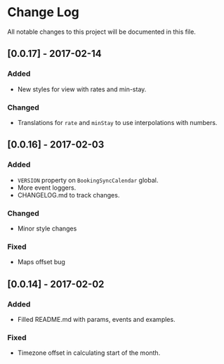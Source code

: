 # Change Log
All notable changes to this project will be documented in this file.

## [0.0.17] - 2017-02-14
### Added
- New styles for view with rates and min-stay.

### Changed
- Translations for `rate` and `minStay` to use interpolations with numbers.

## [0.0.16] - 2017-02-03
### Added
- `VERSION` property on `BookingSyncCalendar` global.
- More event loggers.
- CHANGELOG.md to track changes.

### Changed
- Minor style changes

### Fixed
- Maps offset bug

## [0.0.14] - 2017-02-02
### Added
- Filled README.md with params, events and examples.

### Fixed
- Timezone offset in calculating start of the month.


